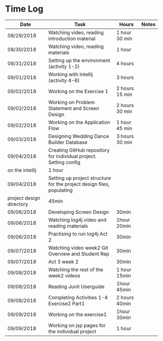 # Time Log

| Date | Task | Hours | Notes|
|------|------|-------|------|
|08/29/2018|Watching video, reading introduction material|1 hour 30 min| |
|08/30/2018|Watching video, reading materials|1 hour||
|08/31/2018|Setting up the environment (activity 1-2)|4 hours
|09/01/2018|Working with intellij (activity 4-6)|3 hours|
|09/02/2018|Working on the Exercise 1|2 hours 15 min|
|09/02/2018|Working on Problem Statement and Screen Design | 2 hours 30 min|
|09/02/2018|Working on the Application Flow | 1 hour 45 min |
|09/03/2018|Designing Wedding Dance Builder Database |3 hours 30 min|
|09/04/2018|Creating GitHub repository for individual project. Setting config 
 on the intellij|1 hour|
 |09/04/2018|Setting up project structure for the project design files, populating 
 project design directory|45min
|09/06/2018|Developing Screen Design| 30min|
|09/06/2018|Watching log4j video and reading materials |1hour 20min|
|09/06/2018|Practising to run log4j Act 2 |30min|
|09/07/2018|Watching video week2 Git Overview and Student Rep| 30min|
|09/07/2018|Act 3 week 2| 30min|
|09/08/2018|Watching the rest of the week2 videos|1 hour 15min|
|09/08/2018|Reading Junit Userguide|1hour 45min|
|09/08/2018|Completing Activities 1-4 Exercise2 Part1|2 hours 40min|
|09/09/2018|Working on the exercise1|1hour 30min|
|09/09/2018|Working on jsp pages for the individual project|1 hour|